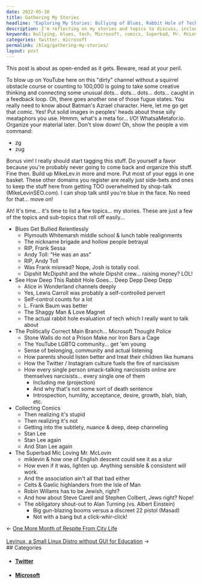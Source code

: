 ```yaml
---
date: 2022-05-30
title: Gathering My Stories
headline: "Exploring My Stories: Bullying of Blues, Rabbit Hole of Tech, and More"
description: I'm reflecting on my stories and topics to discuss, including the bullying of blues, the rabbit hole of tech, the politically correct main branch of Microsoft, collecting comics, and the Superbad Mic Loving Mr. McLovin. I'll also be exploring the deeper meanings of characters from Alice in Wonderland, the Shaggy Man, and Love Magnet, and discussing the LGBTQ community, how parents should listen better, and the Twitter/Instagram culture.
keywords: bullying, blues, tech, Microsoft, comics, Superbad, Mr. McLovin, Alice in Wonderland, Shaggy Man, Love Magnet, LGBTQ, parents, listening, Twitter, Instagram, stories, topics, discuss, politically correct, main branch, explore, deeper meanings, characters, culture
categories: twitter, microsoft
permalink: /blog/gathering-my-stories/
layout: post
---
```



This post is about as open-ended as it gets. Beware, read at your peril.

To blow up on YouTube here on this "dirty" channel without a squirrel obstacle
course or counting to 100,000 is going to take some creative thinking and
connecting some unusual dots... dots... dots... dots... caught in a feedback
loop. Oh, there goes another one of those fugue states. You really need to know
about Batman's Azrael character. Here, let me go get that comic. Yes! Put solid
images in peoples' heads about these silly meataphors you use. Hmmm, what's a
meta for... I/O! WhatsaMetafor.io. Organize your material later. Don't slow
down! Oh, show the people a vim command:

- zg
- zug

Bonus vim! I really should start tagging this stuff. Do yourself a favor
because you're probably never going to come back and organize this stuff. Fine
then. Build up MikeLev.in more and more. Put most of your eggs in one basket.
These other domains you register are really just side-bets and ones to keep the
stuff here from getting TOO overwhelmed by shop-talk (MikeLevinSEO.com). I can
shop talk until you're blue in the face. No need for that... move on!

Ah! It's time... it's time to list a few topics... my stories. These are just a
few of the topics and sub-topics that roll off easily...

- Blues Get Bullied Relentlessly
  - Plymouth Whitemarsh middle school & lunch table realignments
  - The nickname brigade and hollow people betrayal
  - RIP, Frank Sessa
  - Andy Toll: "He was an ass"
  - RIP, Andy Toll
  - Was Frank misread? Nope, Josh is totally cool.
  - Dipshit McDipshit and the whole Dipshit crew... raising money? LOL!
- See How Deep This Rabbit Hole Goes... Deep Depp Deep Depp
  - Alice in Wonderland channels deeply
  - Yes, Lewis Carroll was probably a self-controlled pervert
  - Self-control counts for a lot
  - L. Frank Baum was better
  - The Shaggy Man & Love Magnet
  - The actual rabbit hole evaluation of tech which I really want to talk about
- The Politically Correct Main Branch... Microsoft Thought Police
  - Stone Walls do not a Prison Make nor Iron Bars a Cage
  - The YouTube LGBTQ community... get 'em young
  - Sense of belonging, community and actual listening
  - How parents should listen better and treat their children like humans
  - How the Twitter / Instagram culture fuels the fire of narcissism
  - How every single person smack-talking narcissists online are themselves
    narcisists... every single one of them
    - Including me (projection)
    - And why that's not some sort of death sentence
    - Introspection, humility, acceptance, desire, growth, blah, blah, etc.
 - Collecting Comics
   - Then realizing it's stupid
   - Then realizing it's not
   - Getting into the subtlety, nuance & deep, deep channeling
   - Stan Lee
   - Stan Lee again
   - And Stan Lee again
- The Superbad Mic Loving Mr. McLovin
  - miklevin & how one of English descent could see it as a slur
  - How even if it was, lighten up. Anything sensible & consistent will work.
  - And the association ain't all that bad either
  - Celts & Gaelic highlanders from the Isle of Man
  - Robin Willams has to be Jewish, right?
  - And how about Steve Carell and Stephen Colbert, Jews right? Nope!
  - The obligatory shout-out to Alan Turning (vs. Albert Einstein)
    - Big gun-blazing booms versus a discreet 22 pistol (Masad)
    - Not with a bang but a click-whir-click!


<div class="arrow-links"><div class="post-nav-prev"><span class="arrow">&larr;&nbsp;</span><a href="/blog/one-more-month-of-respite-from-city-life/">One More Month of Respite From City Life</a></div> &nbsp; <div class="post-nav-next"><a href="/blog/levinux-a-small-linux-distro-without-gui-for-education/">Levinux, a Small Linux Distro without GUI for Education</a><span class="arrow">&nbsp;&rarr;</span></div></div>
## Categories

<ul>
<li><h4><a href='/twitter/'>Twitter</a></h4></li>
<li><h4><a href='/microsoft/'>Microsoft</a></h4></li></ul>